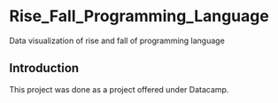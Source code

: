 # Rise_Fall_Programming_Language
Data visualization of rise and fall of programming language

## Introduction
This project was done as a project offered under Datacamp.
